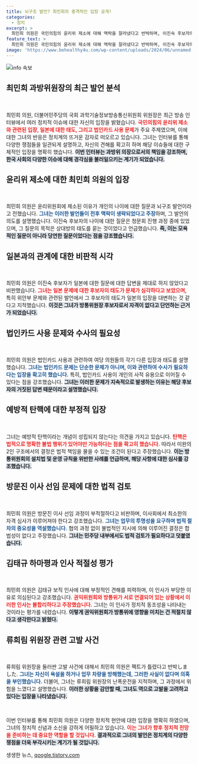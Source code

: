 ```yaml
---
title: 뇌구조 발언? 최민희의 충격적인 입장 공개!
categories:
  - 정치
excerpt: >
  최민희 의원은 국민의힘의 윤리위 제소에 대해 맥락을 잘라냈다고 반박하며, 이진숙 후보자의 인사 검증에 대한 의구심을 표명했습니다. 법인카드 사용 감시 필요성을 강조하며, 부적격 이유로 거짓 답변을 지적했습니다. 그의 말은 정치적 긴장을 유발하며 주목을 받고 있습니다.
feature_text: >
  최민희 의원은 국민의힘의 윤리위 제소에 대해 맥락을 잘라냈다고 반박하며, 이진숙 후보자의 인사 검증에 대한 의구심을 표명했습니다. 법인카드 사용 감시 필요성을 강조하며, 부적격 이유로 거짓 답변을 지적했습니다. 그의 말은 정치적 긴장을 유발하며 주목을 받고 있습니다.
image: 'https://www.behealthy4u.com/wp-content/uploads/2024/06/unnamed-file.png'
---
```


<p><img src="https://www.behealthy4u.com/wp-content/uploads/2024/06/unnamed-file.png" alt="info 속보" /></p>

<h2 data-ke-size="size26">최민희 과방위원장의 최근 발언 분석</h2>

<p data-ke-size="size16">&nbsp;</p>  

<p>최민희 의원, 더불어민주당의 국회 과학기술정보방송통신위원회 위원장은 최근 방송 인터뷰에서 여러 정치적 이슈에 대한 자신의 입장을 밝혔습니다. <b><span style="color: #ee2323;">국민의힘의 윤리위 제소와 관련된 입장, 일본에 대한 태도, 그리고 법인카드 사용 문제</span></b>가 주요 주제였으며, 이에 대한 그녀의 반응은 정치계의 뜨거운 감자로 떠오르고 있습니다. 그녀는 인터뷰를 통해 다양한 쟁점들을 일관되게 설명하고, 자신의 견해를 확고히 하며 해당 이슈들에 대한 구체적인 입장을 명확히 했습니다. <b><span style="background-color: #21538527;">이번 인터뷰는 과방위 의장으로서의 책임을 강조하며, 한국 사회의 다양한 이슈에 대해 경각심을 불러일으키는 계기가 되었습니다.</span></b> </p>

<h2 data-ke-size="size26">윤리위 제소에 대한 최민희 의원의 입장</h2>

<p data-ke-size="size16">&nbsp;</p>  

<p>최민희 의원은 윤리위원회에 제소된 이유가 개인의 나이에 대한 질문과 뇌구조 발언이라고 전했습니다. <b><span style="color: #1a5490;">그녀는 이러한 발언들이 전후 맥락이 생략되었다고 주장</span></b>하며, 그 발언의 의도를 설명했습니다. 이진숙 후보자의 나이에 대한 질문은 청문회 진행 과정 중에 있었으며, 그 질문의 목적은 상대방의 태도를 묻는 것이었다고 언급했습니다. <b><span style="background-color: #21538527;">즉, 이는 모욕적인 질문이 아니라 당연한 질문이었다는 점을 강조했습니다.</span></b></p>

<h2 data-ke-size="size26">일본과의 관계에 대한 비판적 시각</h2>

<p data-ke-size="size16">&nbsp;</p>  

<p>최민희 의원은 이진숙 후보자가 일본에 대한 질문에 대한 답변을 제대로 하지 않았다고 비판했습니다. <b><span style="color: #ee2323;">그녀는 일본 문제에 대한 후보자의 태도가 문제가 심각하다고 보았으며,</span></b> 특히 위안부 문제와 관련된 발언에서 그 후보자의 태도가 일본의 입장을 대변하는 것 같다고 지적했습니다. <b><span style="background-color: #21538527;">이것은 그녀가 방통위원장 후보자로서 자격이 없다고 단언하는 근거가 되었습니다.</span></b></p>

<h2 data-ke-size="size26">법인카드 사용 문제와 수사의 필요성</h2>

<p data-ke-size="size16">&nbsp;</p>  

<p>최민희 의원은 법인카드 사용과 관련하여 여당 의원들의 각기 다른 입장과 태도를 설명했습니다. <b><span style="color: #1a5490;">그녀는 법인카드 문제는 단순한 문제가 아니며, 이와 관련하여 수사가 필요하다는 입장을 확고히 했습니다.</span></b> 특히, 법인카드 사용이 개인의 사적 유용으로 이어질 수 있다는 점을 강조했습니다. <b><span style="background-color: #21538527;">그녀는 이러한 문제가 지속적으로 발생하는 이유는 해당 후보자의 거짓된 답변 때문이라고 설명했습니다.</span></b></p>

<h2 data-ke-size="size26">예방적 탄핵에 대한 부정적 입장</h2>

<p data-ke-size="size16">&nbsp;</p>  

<p>그녀는 예방적 탄핵이라는 개념이 성립되지 않는다는 의견을 가지고 있습니다. <b><span style="color: #ee2323;">탄핵은 법적으로 명확한 불법 행위가 있어야만 가능하다는 점을 확고히 했습니다.</span></b> 따라서 미완의 2인 구조에서의 결정은 법적 책임을 물을 수 있는 조건이 된다고 주장했습니다. <b><span style="background-color: #21538527;">이는 방통위원회의 설치법 및 운영 규칙을 위반한 사례를 언급하며, 해당 사항에 대한 심사를 강조했습니다.</span></b></p>

<h2 data-ke-size="size26">방문진 이사 선임 문제에 대한 법적 검토</h2>

<p data-ke-size="size16">&nbsp;</p>  

<p>최민희 의원은 방문진 이사 선임 과정이 부적절하다고 비판하며, 이사회에서 최소한의 자격 심사가 이루어져야 한다고 강조했습니다. <b><span style="color: #1a5490;">그녀는 업무의 투명성을 요구하며 법적 절차의 중요성을 역설했습니다.</span></b> 협의 과정 없이 불법적인 지시에 의해 이루어진 결정은 합법성이 없다고 주장했습니다. <b><span style="background-color: #21538527;">그녀는 민주당 내부에서도 법적 검토가 필요하다고 덧붙였습니다.</span></b></p>

<h2 data-ke-size="size26">김태규 하마평과 인사 적절성 평가</h2>

<p data-ke-size="size16">&nbsp;</p>  

<p>최민희 의원은 김태규 보직 인사에 대해 부정적인 견해를 피력하며, 이 인사가 부당한 이유로 의심된다고 강조했습니다. <b><span style="color: #ee2323;">권익위원회와 방통위가 서로 연결되어 있는 상황에서 이러한 인사는 불합리하다고 주장했습니다.</span></b> 그녀는 이 인사가 정치적 동조성을 나타내는 것이라는 평가를 내렸습니다. <b><span style="background-color: #21538527;">이렇게 권익위원회가 방통위에 영향을 미치는 건 적절치 않다고 생각한다고 밝혔다.</span></b></p>

<h2 data-ke-size="size26">류희림 위원장 관련 고발 사건</h2>

<p data-ke-size="size16">&nbsp;</p>  

<p>류희림 위원장을 둘러싼 고발 사건에 대해서 최민희 의원은 팩트가 틀렸다고 반박しました. <b><span style="color: #1a5490;">그녀는 자신이 욕설을 하거나 업무 차량을 방해했는데, 그러한 사실이 없다며 의혹을 부인했습니다.</span></b> 더불어, 그녀는 류희림 위원장의 난폭운전을 지적하며, 그 과정에서 위험을 느꼈다고 설명했습니다. <b><span style="background-color: #21538527;">이러한 상황을 감안할 때, 그녀도 역으로 고발을 고려하고 있다는 입장을 나타냈습니다.</span></b></p>

<p data-ke-size="size16">&nbsp;</p>  

<p>이번 인터뷰를 통해 최민희 의원은 다양한 정치적 현안에 대한 입장을 명확히 하였으며, 그녀의 정치적 신념과 소신을 강하게 어필하고 있습니다. <b><span style="color: #ee2323;">이는 그녀가 향후 정치적 전망을 준비하는 데 중요한 역할을 할 것입니다.</span></b> <b><span style="background-color: #21538527;">결과적으로 그녀의 발언은 정치계의 다양한 쟁점을 더욱 부각시키는 계기가 될 것입니다.</span></b></p>
생생한 뉴스, <a href="https://qoogle.tistory.com" rel="dofollow">qoogle.tistory.com</a>



